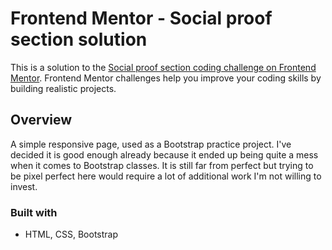 # Frontend Mentor - Social proof section solution

This is a solution to the [Social proof section coding challenge on Frontend Mentor](https://www.frontendmentor.io/challenges/social-proof-section-6e0qTv_bA). Frontend Mentor challenges help you improve your coding skills by building realistic projects. 

## Overview

A simple responsive page, used as a Bootstrap practice project. I've decided it is good enough already because it ended up being quite a mess when it comes to Bootstrap classes. It is still far from perfect but trying to be pixel perfect here would require a lot of additional work I'm not willing to invest. 

### Built with

- HTML, CSS, Bootstrap
